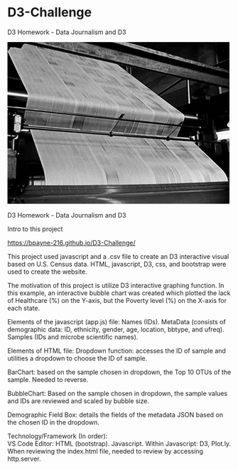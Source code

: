 # D3-Challenge
D3 Homework - Data Journalism and D3

![image of HW](https://github.com/BPayne-216/D3-Challenge/blob/main/Images/press.gif)


D3 Homework - Data Journalism and D3

Intro to this project

https://bpayne-216.github.io/D3-Challenge/


This project used javascript and a .csv file to create an D3 interactive visual based on U.S. Census data.  HTML, javascript, D3, css, and bootstrap were used to create the website.

The motivation of this project is utilize D3 interactive graphing function.  In this example, an interactive bubble chart was created which plotted the lack of Healthcare (%) on the Y-axis, but the Poverty level (%) on the X-axis for each state.

Elements of the javascript (app.js) file:
Names (IDs).  MetaData (consists of demographic data: ID, ethnicity, gender, age, location, bbtype, and ufreq).  Samples (IDs and microbe scientific names).

Elements of HTML file:
Dropdown function: accesses the ID of sample and utilities a dropdown to choose the ID of sample.

BarChart: based on the sample chosen in dropdown, the Top 10 OTUs of the sample.  Needed to reverse.

BubbleChart: Based on the sample chosen in dropdown, the sample values and IDs are reviewed and scaled by bubble size.

Demographic Field Box: details the fields of the metadata JSON based on the chosen ID in the dropdown.

Technology/Framework (In order):  
VS Code Editor: HTML (bootstrap).  Javascript. Within Javascript: D3, Plot.ly.  When reviewing the index.html file, needed to review by accessing http.server.


